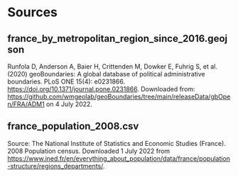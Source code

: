 # Sources

## france_by_metropolitan_region_since_2016.geojson
Runfola D, Anderson A, Baier H, Crittenden M, Dowker E, Fuhrig S, et al. (2020) 
geoBoundaries: A global database of political administrative boundaries. 
PLoS ONE 15(4): e0231866. https://doi.org/10.1371/journal.pone.0231866. 
Downloaded from: https://github.com/wmgeolab/geoBoundaries/tree/main/releaseData/gbOpen/FRA/ADM1 on 4 July 2022.

## france_population_2008.csv
Source: The National Institute of Statistics and Economic Studies (France). 2008 Population census. Downloaded 1 July 2022 from https://www.ined.fr/en/everything_about_population/data/france/population-structure/regions_departments/.


